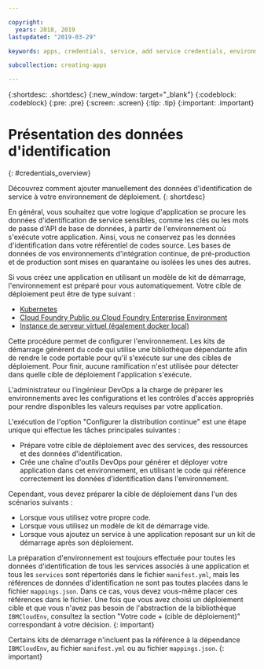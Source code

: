```yaml
---

copyright:
  years: 2018, 2019
lastupdated: "2019-03-29"

keywords: apps, credentials, service, add service credentials, environment, deployment

subcollection: creating-apps

---
```


{:shortdesc: .shortdesc}
{:new_window: target="_blank"}
{:codeblock: .codeblock}
{:pre: .pre}
{:screen: .screen}
{:tip: .tip}
{:important: .important}

# Présentation des données d'identification
{: #credentials_overview}

Découvrez comment ajouter manuellement des données d'identification de service à votre environnement de déploiement.
{: shortdesc}

<!-- After PUP: Maybe provide links to the credentials section of the programming guides, such as https://cloud.ibm.com/docs/swift/cloudnative/configuration.html#configuration-->

En général, vous souhaitez que votre logique d'application se procure les données d'identification de service sensibles, comme les clés ou les mots de passe d'API de base de données, à partir de l'environnement où s'exécute votre application. Ainsi, vous ne conservez pas les données d'identification dans votre référentiel de codes source. Les bases de données de vos environnements d'intégration continue, de pré-production et de production sont mises en quarantaine ou isolées les unes des autres.

Si vous créez une application en utilisant un modèle de kit de démarrage, l'environnement est préparé pour vous automatiquement. Votre cible de déploiement peut être de type suivant :
  * [Kubernetes](/docs/apps?topic=creating-apps-add-credentials-kube)
  * [Cloud Foundry Public ou Cloud Foundry Enterprise Environment](/docs/apps?topic=creating-apps-add-credentials-cf)
  * [Instance de serveur virtuel (également docker local)](/docs/apps?topic=creating-apps-add-credentials-vsi)
  
Cette procédure permet de configurer l'environnement. Les kits de démarrage génèrent du code qui utilise une bibliothèque dépendante afin de rendre le code portable pour qu'il s'exécute sur une des cibles de déploiement. Pour finir, aucune ramification n'est utilisée pour détecter dans quelle cible de déploiement l'application s'exécute.

L'administrateur ou l'ingénieur DevOps a la charge de préparer les environnements avec les configurations et les contrôles d'accès appropriés pour rendre disponibles les valeurs requises par votre application.

L'exécution de l'option "Configurer la distribution continue" est une étape unique qui effectue les tâches principales suivantes :
 * Prépare votre cible de déploiement avec des services, des ressources et des données d'identification.
 * Crée une chaîne d'outils DevOps pour générer et déployer votre application dans cet environnement, en utilisant le code qui référence correctement les données d'identification dans l'environnement.

Cependant, vous devez préparer la cible de déploiement dans l'un des scénarios suivants :
 * Lorsque vous utilisez votre propre code.
 * Lorsque vous utilisez un modèle de kit de démarrage vide.
 * Lorsque vous ajoutez un service à une application reposant sur un kit de démarrage après son déploiement.

La préparation d'environnement est toujours effectuée pour toutes les données d'identification de tous les services associés à une application et tous les `services` sont répertoriés dans le fichier `manifest.yml`, mais les références de données d'identification ne sont pas toutes placées dans le fichier `mappings.json`. Dans ce cas, vous devez vous-même placer ces références dans le fichier. Une fois que vous avez choisi un déploiement cible et que vous n'avez pas besoin de l'abstraction de la bibliothèque `IBMCloudEnv`, consultez la section "Votre code + (cible de déploiement)" correspondant à votre décision.
{: important}

Certains kits de démarrage n'incluent pas la référence à la dépendance `IBMCloudEnv`, au fichier `manifest.yml` ou au fichier `mappings.json`.
{: important}
